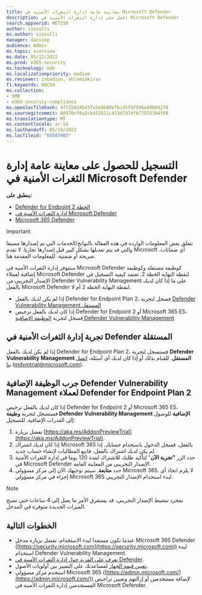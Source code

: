 ```yaml
---
title: معاينة عامة إدارة الثغرات الأمنية في Microsoft Defender
description: احصل على إدارة الثغرات الأمنية في Microsoft Defender
search.appverid: MET150
author: siosulli
ms.author: siosulli
manager: dansimp
audience: Admin
ms.topic: overview
ms.date: 05/12/2022
ms.prod: m365-security
ms.technology: mdb
ms.localizationpriority: medium
ms.reviewer: inbadian, shlomiakirav
f1.keywords: NOCSH
ms.collection:
- SMB
- m365-security-compliance
ms.openlocfilehash: 4ff25034bd3fa3e9b00bfbcd5f9f596e09b042f8
ms.sourcegitcommit: 60970cf8a2cb451011c423d797dfb77925394f89
ms.translationtype: MT
ms.contentlocale: ar-SA
ms.lasthandoff: 05/19/2022
ms.locfileid: "65587403"
---
```

# <a name="sign-up-for-microsoft-defender-vulnerability-management-public-preview"></a>التسجيل للحصول على معاينة عامة إدارة الثغرات الأمنية في Microsoft Defender

**ينطبق على:**

- [Defender for Endpoint الخطة 2](https://go.microsoft.com/fwlink/?linkid=2154037)
- [إدارة الثغرات الأمنية في Microsoft Defender](index.yml)
- [Microsoft 365 Defender](https://go.microsoft.com/fwlink/?linkid=2118804)

> [!IMPORTANT]
> تتعلق بعض المعلومات الواردة في هذه المقالة بالنواتج/الخدمات التي تم إصدارها مسبقا والتي قد يتم تعديلها بشكل كبير قبل إصدارها تجاريا. لا تقدم Microsoft أي ضمانات، صريحة أو ضمنية، للمعلومات المقدمة هنا.

ستتوفر إدارة الثغرات الأمنية في Microsoft Defender كوظيفة مستقلة وكوظيفة إضافية لعملاء Microsoft Defender لنقطة النهاية الخطة 2. تعتمد كيفية التسجيل في الإصدار التجريبي من Defender Vulnerability Management على ما إذا كان لديك بالفعل Microsoft Defender لنقطة النهاية الخطة 2 أم لا.

- إذا لم يكن لديك بالفعل Defender for Endpoint Plan 2، فسجل لتجربة [Defender Vulnerability Management المستقل](#try-defender-vulnerability-management-standalone)
- إذا كان لديك بالفعل ترخيص Defender for Endpoint 2 أو Microsoft 365 E5، فسجل لتجربة [الوظيفة الإضافية Defender Vulnerability Management](#try-the-defender-vulnerability-management-add-on-for-defender-for-endpoint-plan-2-customers)

## <a name="try-defender-vulnerability-management-standalone"></a>تجربة إدارة الثغرات الأمنية في Defender المستقلة

إذا لم يكن لديك بالفعل Defender for Endpoint Plan 2، فستسجل لتجربة **Defender Vulnerability Management المستقل**. للقيام بذلك أو إذا كان لديك أي أسئلة، [اتصل بنا](mailto:mdvmtrial@microsoft.com) (mdvmtrial@microsoft.com).

## <a name="try-the-defender-vulnerability-management-add-on-for-defender-for-endpoint-plan-2-customers"></a>جرب الوظيفة الإضافية Defender Vulnerability Management لعملاء Defender for Endpoint Plan 2

إذا كان لديك بالفعل ترخيص Defender for Endpoint 2 أو Microsoft 365 E5، فستسجل لتجربة **وظيفة Defender Vulnerability Management الإضافية** للوصول إلى القدرات الإضافية. للتسجيل:

1. تفضل بزيارة [https://aka.ms/AddonPreviewTrial](https://aka.ms/AddonPreviewTrial).
2. إذا كان لديك اشتراك Microsoft 365 بالفعل، فسجل الدخول باستخدام حسابك. إذا لم يكن لديك اشتراك بالفعل، فاتبع المطالبات لإنشاء حساب جديد.
3. حدد الزر **"تجربة الآن**" لتأكيد طلبك للاشتراك لمدة 120 يوما في إدارة الثغرات الأمنية في Microsoft Defender الإصدار التجريبي من المعاينة العامة.
4. حدد **متابعة**. سيتم توجيهك الآن إلى مركز مسؤولي Microsoft 365. لا يلزم اتخاذ أي إجراء في مركز مسؤولي Microsoft 365 لبدء استخدام الإصدار التجريبي.

> [!NOTE]
> بمجرد تنشيط الإصدار التجريبي، قد يستغرق الأمر ما يصل إلى 4 ساعات حتى تصبح الميزات الجديدة متوفرة في المدخل.

## <a name="next-steps"></a>الخطوات التالية

- عندما تكون مستعدا لبدء الاستخدام، تفضل بزيارة مدخل Microsoft 365 Defender ([https://security.microsoft.com](https://security.microsoft.com)) لبدء استخدام Defender Vulnerability Management.
- [تعرف على المزيد حول إدارة الثغرات الأمنية في Defender](defender-vulnerability-management.md).
- [تعيين قيمة الجهاز](tvm-assign-device-value.md) لمساعدتك على التمييز بين أولويات الأصول.
- استخدم مركز مسؤولي Microsoft 365 ([https://admin.microsoft.com/](https://admin.microsoft.com/)) لإضافة مستخدمين أو إزالتهم وتعيين تراخيص المستخدمين إدارة الثغرات الأمنية في Microsoft Defender.
